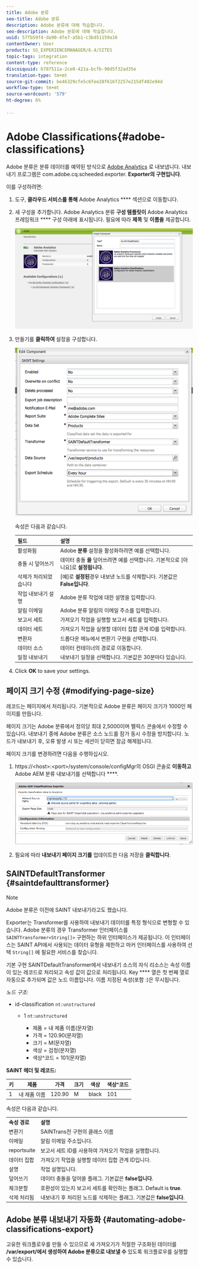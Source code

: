 ```yaml
---
title: Adobe 분류
seo-title: Adobe 분류
description: Adobe 분류에 대해 학습합니다.
seo-description: Adobe 분류에 대해 학습합니다.
uuid: 57fb59f4-da90-4fe7-a5b1-c3bd51159a16
contentOwner: User
products: SG_EXPERIENCEMANAGER/6.4/SITES
topic-tags: integration
content-type: reference
discoiquuid: 6787511a-2ce0-421a-bcfb-90d5f32ad35e
translation-type: tm+mt
source-git-commit: be46329cfe5c6fee28f616f2257e215df402e94d
workflow-type: tm+mt
source-wordcount: '579'
ht-degree: 6%

---
```



# Adobe Classifications{#adobe-classifications}

Adobe 분류은 분류 데이터를 예약된 방식으로 [Adobe Analytics](/help/sites-administering/adobeanalytics.md) 로 내보냅니다. 내보내기 프로그램은 com.adobe.cq.scheeded.exporter. **Exporter의 구현입니다**.

이를 구성하려면:

1. 도구, **클라우드 서비스를 통해** Adobe Analytics **** 섹션으로 이동합니다.
1. 새 구성을 추가합니다. Adobe Analytics 분류 **구성 템플릿이** Adobe Analytics 프레임워크 **** 구성 아래에 표시됩니다. 필요에 따라 **제목** 및 **이름을** 제공합니다.

   ![aa-25](assets/aa-25.png)

1. 만들기를 **클릭하여** 설정을 구성합니다.

   ![chlimage_1](assets/chlimage_1.png)

   속성은 다음과 같습니다.

   | **필드** | **설명** |
   |---|---|
   | 활성화됨 | Adobe **분류** 설정을 활성화하려면 예를 선택합니다. |
   | 충돌 시 덮어쓰기 | 데이터 충돌 **을** 덮어쓰려면 예를 선택합니다. 기본적으로 [아니요]로 **설정됩니다**. |
   | 삭제가 처리되었습니다 | [예]로 **설정된**&#x200B;경우 내보낸 노드를 삭제합니다. 기본값은 **False입니다**. |
   | 작업 내보내기 설명 | Adobe 분류 작업에 대한 설명을 입력합니다. |
   | 알림 이메일 | Adobe 분류 알림의 이메일 주소를 입력합니다. |
   | 보고서 세트 | 가져오기 작업을 실행할 보고서 세트를 입력합니다. |
   | 데이터 세트 | 가져오기 작업을 실행할 데이터 집합 관계 ID를 입력합니다. |
   | 변환자 | 드롭다운 메뉴에서 변환기 구현을 선택합니다. |
   | 데이터 소스 | 데이터 컨테이너의 경로로 이동합니다. |
   | 일정 내보내기 | 내보내기 일정을 선택합니다. 기본값은 30분마다 있습니다. |

1. Click **OK** to save your settings.

## 페이지 크기 수정 {#modifying-page-size}

레코드는 페이지에서 처리됩니다. 기본적으로 Adobe 분류은 페이지 크기가 1000인 페이지를 만듭니다.

페이지 크기는 Adobe 분류에서 정의당 최대 2,5000이며 펠릭스 콘솔에서 수정할 수 있습니다. 내보내기 중에 Adobe 분류은 소스 노드를 잠가 동시 수정을 방지합니다. 노드가 내보내기 후, 오류 발생 시 또는 세션이 닫히면 잠금 해제됩니다.

페이지 크기를 변경하려면 다음을 수행하십시오.

1. https://&lt;host>:&lt;port>/system/console/configMgr의 OSGI 콘솔로 **이동하고** Adobe AEM 분류 내보내기를 선택합니다 ****.

   ![aa-26](assets/aa-26.png)

1. 필요에 따라 **내보내기 페이지 크기를** 업데이트한 다음 저장을 **클릭합니다**.

## SAINTDefaultTransformer {#saintdefaulttransformer}

>[!NOTE]
>
>Adobe 분류은 이전에 SAINT 내보내기라고도 했습니다.

Exporter는 Transformer를 사용하여 내보내기 데이터를 특정 형식으로 변형할 수 있습니다. Adobe 분류의 경우 Transformer 인터페이스를 `SAINTTransformer<String[]>` 구현하는 하위 인터페이스가 제공됩니다. 이 인터페이스는 SAINT API에서 사용되는 데이터 유형을 제한하고 마커 인터페이스를 사용하여 선택 `String[]` 에 필요한 서비스를 찾습니다.

기본 구현 SAINTDefaultTransformer에서 내보내기 소스의 자식 리소스는 속성 이름이 있는 레코드로 처리되고 속성 값이 값으로 처리됩니다. Key **** 열은 첫 번째 열로 자동으로 추가되며 값은 노드 이름입니다. 이름 지정된 속성(포함 :)은 무시됩니다.

*노드 구조:*

* id-classification `nt:unstructured`

   * 1 `nt:unstructured`

      * 제품 = 내 제품 이름(문자열)
      * 가격 = 120.90(문자열)
      * 크기 = M(문자열)
      * 색상 = 검정(문자열)
      * 색상^코드 = 101(문자열)

**SAINT 헤더 및 레코드:**

| **키** | **제품** | **가격** | **크기** | **색상** | **색상^코드** |
|---|---|---|---|---|---|
| 1 | 내 제품 이름 | 120.90 | M | black | 101 |

속성은 다음과 같습니다.

<table> 
 <tbody> 
  <tr> 
   <td><strong>속성 경로</strong></td> 
   <td><strong>설명</strong></td> 
  </tr> 
  <tr> 
   <td>변환기</td> 
   <td>SAINTrans전 구현의 클래스 이름</td> 
  </tr> 
  <tr> 
   <td>이메일</td> 
   <td>알림 이메일 주소입니다.</td> 
  </tr> 
  <tr> 
   <td>reportsuite</td> 
   <td>보고서 세트 ID를 사용하여 가져오기 작업을 실행합니다. </td> 
  </tr> 
  <tr> 
   <td>데이터 집합</td> 
   <td>가져오기 작업을 실행할 데이터 집합 관계 ID입니다. </td> 
  </tr> 
  <tr> 
   <td>설명</td> 
   <td>작업 설명입니다. <br /> </td> 
  </tr> 
  <tr> 
   <td>덮어쓰기</td> 
   <td>데이터 충돌을 덮어쓸 플래그. 기본값은 <strong>false입니다</strong>.</td> 
  </tr> 
  <tr> 
   <td>체크분할</td> 
   <td>호환성이 있는지 보고서 세트를 확인하는 플래그. Default is <strong>true</strong>.</td> 
  </tr> 
  <tr> 
   <td>삭제 처리됨</td> 
   <td>내보내기 후 처리된 노드를 삭제하는 플래그. 기본값은 <strong>false입니다</strong>.</td> 
  </tr> 
 </tbody> 
</table>

## Adobe 분류 내보내기 자동화 {#automating-adobe-classifications-export}

고유한 워크플로우를 만들 수 있으므로 새 가져오기가 적절한 구조화된 데이터를 **/var/export/에서 생성하여 Adobe 분류으로 내보낼 수** 있도록 워크플로우를 실행할 수 있습니다.
